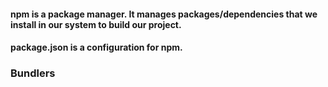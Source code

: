 #### npm is a package manager. It manages packages/dependencies that we install in our system to build our project.

#### package.json is a configuration for npm. 

### Bundlers
